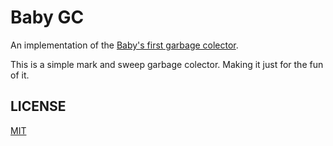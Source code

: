 # Baby GC

An implementation of the [Baby's first garbage colector](http://journal.stuffwithstuff.com/2013/12/08/babys-first-garbage-collector/).

This is a simple mark and sweep garbage colector. Making it just for the fun of it.

## LICENSE

[MIT](https://rumpl.mit-license.org/)
